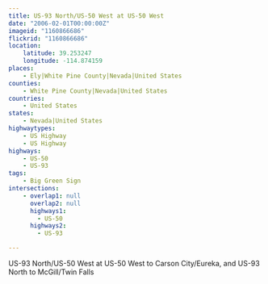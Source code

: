 ```yaml
---
title: US-93 North/US-50 West at US-50 West
date: "2006-02-01T00:00:00Z"
imageid: "1160866686"
flickrid: "1160866686"
location:
    latitude: 39.253247
    longitude: -114.874159
places:
    - Ely|White Pine County|Nevada|United States
counties:
    - White Pine County|Nevada|United States
countries:
    - United States
states:
    - Nevada|United States
highwaytypes:
    - US Highway
    - US Highway
highways:
    - US-50
    - US-93
tags:
    - Big Green Sign
intersections:
    - overlap1: null
      overlap2: null
      highways1:
        - US-50
      highways2:
        - US-93

---
```

US-93 North/US-50 West at US-50 West to Carson City/Eureka, and US-93 North to McGill/Twin Falls